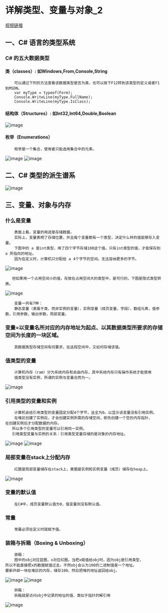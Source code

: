 # 详解类型、变量与对象_2
[视频链接](https://www.bilibili.com/video/BV1wx411K7rb?p=7)
## 一、C# 语言的类型系统
### C# 的五大数据类型
#### 类（classes）: 如Windows,From,Console,String
```
    可以通过下列的方法查看该数据类型是否为类，也可以按下F12转到该类型的定义或者F1到MSDN。
    var myType = typeof(Form);
    Console.WriteLine(myType.FullName);
    Console.WriteLine(myType.IsClass);
```
#### 结构体（Structures）: 如Int32,Int64,Double,Boolean
![image](https://github.com/sumo123456789/CSharpLanguage/blob/main/image/6.2.png)
#### 枚举（Enumerations）
```
    枚举是一个集合，使用者只能选用集合中的元素。
```
![image](https://github.com/sumo123456789/CSharpLanguage/blob/main/image/6.3.png)
![image](https://github.com/sumo123456789/CSharpLanguage/blob/main/image/6.4.png)

## 二、C# 类型的派生谱系
![image](https://github.com/sumo123456789/CSharpLanguage/blob/main/image/6.1.png)

## 三、变量、对象与内存
### 什么是变量
```
    表面上看，变量的用途是存储数据。
    实际上，变量表明了存储位置，并且每个变量都有一个类型，决定什么样的值能够存入变量。
    下图中的 a 是int类型，用了四个字节存储100这个值。只有int类型的值，才能保存到 a 所指向的地址。
    因为在定义时，计算机只分配给 a 4个字节的空间。无法容纳更多的字节。
```
![image](https://github.com/sumo123456789/CSharpLanguage/blob/main/image/6.6.png)
```
   但如果用一个占用空间小的值，存放在占用空间大的类型中，是可行的，下图是隐式类型转换。
```
![image](https://github.com/sumo123456789/CSharpLanguage/blob/main/image/6.7.png)
```
    变量一共有7种：
    静态变量（隶属于类，而非实例的变量），实例变量（成员变量，字段），数组元素，值参数，引用参数，输出参数，局部变量。
```
### 变量=以变量名所对应的内存地址为起点、以其数据类型所要求的存储空间为长度的一块区域。
```
    其数据类型存储空间有何要求，在这段空间中，又如何存储该值。
```
### 值类型的变量
```
    计算机内存（ram）分为系统内存和自由内存，其中系统内存只有操作系统才能使用
    值类型没有实例，所谓的实例与变量合而为一。
```
![image](https://github.com/sumo123456789/CSharpLanguage/blob/main/image/6.8.png)
### 引用类型的变量和实例
```
    计算机会给引用类型的变量固定分配4个字节，且全为0。以显示该变量没有引用实例。
    在堆区创建了实例后，才会创建实例所需的存储空间，即先创建一个空的内存指针，
在创建实例后才分配数据的内存。
   所以多个引用类型的变量可以引用同一实例。
   引用类型变量与实例的关系：引用类型变量存储的是对象的内存地址。
```
![image](https://github.com/sumo123456789/CSharpLanguage/blob/main/image/6.9.png)
![image](https://github.com/sumo123456789/CSharpLanguage/blob/main/image/6.10.png)
### 局部变量在stack上分配内存
```
    红圈是局部变量储存在stack上，黄圈是实例和实例变量（成员）储存在heap上。
```
![image](https://github.com/sumo123456789/CSharpLanguage/blob/main/image/6.11.png)
### 变量的默认值
```
    在C#中，成员变量默认值为0，值变量则没有默认值。
```
### 常量
```
    常量必须在定义时就赋予值。
```
### 装箱与拆箱（Boxing & Unboxing）
```
    装箱：
    图中的obj对应蓝圈，x对应红圈。当把x赋值给obj时，因为obj是引用类型，
所以不能直接把x的数据赋值过去，不然obj会认为100的二进制值是一个地址。
要新开辟一块在堆区的内存，储存100，然后把堆的地址返回给obj。

```
![image](https://github.com/sumo123456789/CSharpLanguage/blob/main/image/6.13.png)
![image](https://github.com/sumo123456789/CSharpLanguage/blob/main/image/6.12.png)
```
    拆箱：
    拆箱就是访问obj中记录的地址的值，类似于指针的解引用
```
![image](https://github.com/sumo123456789/CSharpLanguage/blob/main/image/6.14.jpg)
